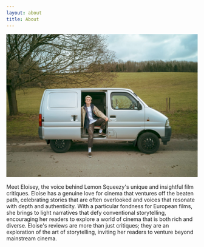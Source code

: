 ```yaml
---
layout: about
title: About
---
```


![Eloise](assets/images/eloise_in_her_van.jpg "Eloise in her van")

Meet Eloisey, the voice behind Lemon Squeezy's unique and insightful film critiques. Eloise has a genuine love for cinema that ventures off the beaten path, celebrating stories that are often overlooked and voices that resonate with depth and authenticity. With a particular fondness for European films, she brings to light narratives that defy conventional storytelling, encouraging her readers to explore a world of cinema that is both rich and diverse. Eloise's reviews are more than just critiques; they are an exploration of the art of storytelling, inviting her readers to venture beyond mainstream cinema.